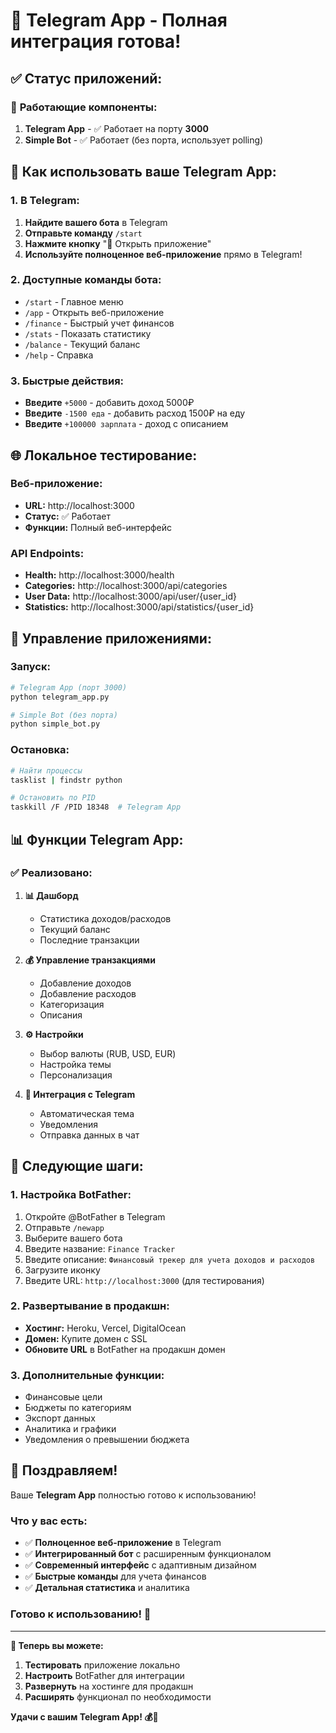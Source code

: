 # 🎉 **Telegram App - Полная интеграция готова!**

## ✅ **Статус приложений:**

### 🚀 **Работающие компоненты:**
1. **Telegram App** - ✅ Работает на порту **3000**
2. **Simple Bot** - ✅ Работает (без порта, использует polling)

## 📱 **Как использовать ваше Telegram App:**

### **1. В Telegram:**
1. **Найдите вашего бота** в Telegram
2. **Отправьте команду** `/start`
3. **Нажмите кнопку** "📱 Открыть приложение"
4. **Используйте полноценное веб-приложение** прямо в Telegram!

### **2. Доступные команды бота:**
- `/start` - Главное меню
- `/app` - Открыть веб-приложение
- `/finance` - Быстрый учет финансов
- `/stats` - Показать статистику
- `/balance` - Текущий баланс
- `/help` - Справка

### **3. Быстрые действия:**
- **Введите** `+5000` - добавить доход 5000₽
- **Введите** `-1500 еда` - добавить расход 1500₽ на еду
- **Введите** `+100000 зарплата` - доход с описанием

## 🌐 **Локальное тестирование:**

### **Веб-приложение:**
- **URL:** http://localhost:3000
- **Статус:** ✅ Работает
- **Функции:** Полный веб-интерфейс

### **API Endpoints:**
- **Health:** http://localhost:3000/health
- **Categories:** http://localhost:3000/api/categories
- **User Data:** http://localhost:3000/api/user/{user_id}
- **Statistics:** http://localhost:3000/api/statistics/{user_id}

## 🔧 **Управление приложениями:**

### **Запуск:**
```bash
# Telegram App (порт 3000)
python telegram_app.py

# Simple Bot (без порта)
python simple_bot.py
```

### **Остановка:**
```bash
# Найти процессы
tasklist | findstr python

# Остановить по PID
taskkill /F /PID 18348  # Telegram App
```

## 📊 **Функции Telegram App:**

### ✅ **Реализовано:**
1. **📊 Дашборд**
   - Статистика доходов/расходов
   - Текущий баланс
   - Последние транзакции

2. **💰 Управление транзакциями**
   - Добавление доходов
   - Добавление расходов
   - Категоризация
   - Описания

3. **⚙️ Настройки**
   - Выбор валюты (RUB, USD, EUR)
   - Настройка темы
   - Персонализация

4. **🔗 Интеграция с Telegram**
   - Автоматическая тема
   - Уведомления
   - Отправка данных в чат

## 🎯 **Следующие шаги:**

### **1. Настройка BotFather:**
1. Откройте @BotFather в Telegram
2. Отправьте `/newapp`
3. Выберите вашего бота
4. Введите название: `Finance Tracker`
5. Введите описание: `Финансовый трекер для учета доходов и расходов`
6. Загрузите иконку
7. Введите URL: `http://localhost:3000` (для тестирования)

### **2. Развертывание в продакшн:**
- **Хостинг:** Heroku, Vercel, DigitalOcean
- **Домен:** Купите домен с SSL
- **Обновите URL** в BotFather на продакшн домен

### **3. Дополнительные функции:**
- Финансовые цели
- Бюджеты по категориям
- Экспорт данных
- Аналитика и графики
- Уведомления о превышении бюджета

## 🎉 **Поздравляем!**

Ваше **Telegram App** полностью готово к использованию! 

### **Что у вас есть:**
- ✅ **Полноценное веб-приложение** в Telegram
- ✅ **Интегрированный бот** с расширенным функционалом
- ✅ **Современный интерфейс** с адаптивным дизайном
- ✅ **Быстрые команды** для учета финансов
- ✅ **Детальная статистика** и аналитика

### **Готово к использованию! 🚀**

---

**🎯 Теперь вы можете:**
1. **Тестировать** приложение локально
2. **Настроить** BotFather для интеграции
3. **Развернуть** на хостинге для продакшн
4. **Расширять** функционал по необходимости

**Удачи с вашим Telegram App! 💰📱**
